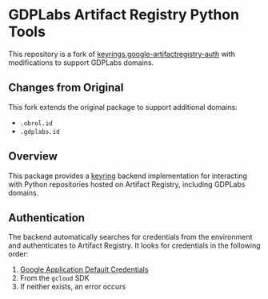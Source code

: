 # GDPLabs Artifact Registry Python Tools

This repository is a fork of [keyrings.google-artifactregistry-auth](https://pypi.python.org/pypi/keyrings.google-artifactregistry-auth) with modifications to support GDPLabs domains.

## Changes from Original

This fork extends the original package to support additional domains:
- `.obrol.id`
- `.gdplabs.id`

## Overview

This package provides a [keyring](https://pypi.python.org/pypi/keyring) backend implementation for interacting with Python repositories hosted on Artifact Registry, including GDPLabs domains.

## Authentication

The backend automatically searches for credentials from the environment and authenticates to Artifact Registry. It looks for credentials in the following order:

1. [Google Application Default Credentials](https://developers.google.com/accounts/docs/application-default-credentials)
2. From the `gcloud` SDK
3. If neither exists, an error occurs
